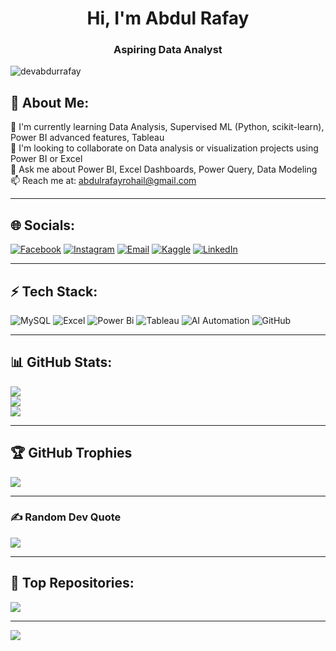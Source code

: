 <h1 align="center">Hi, I'm Abdul Rafay</h1>
<h3 align="center">Aspiring Data Analyst</h3>

<p align="left">
  <img src="https://komarev.com/ghpvc/?username=devabdurrafay&label=Profile%20views&color=0e75b6&style=flat" alt="devabdurrafay" />
</p>

## 💫 About Me:
🌱 I'm currently learning Data Analysis, Supervised ML (Python, scikit-learn), Power BI advanced features, Tableau  
👯 I'm looking to collaborate on Data analysis or visualization projects using Power BI or Excel  
💬 Ask me about Power BI, Excel Dashboards, Power Query, Data Modeling  
📫 Reach me at: abdulrafayrohail@gmail.com 

---

## 🌐 Socials:
[![Facebook](https://img.shields.io/badge/Facebook-%231877F2.svg?logo=Facebook&logoColor=white)](https://facebook.com/me) 
[![Instagram](https://img.shields.io/badge/Instagram-%23E4405F.svg?logo=Instagram&logoColor=white)](https://instagram.com/abdur._rafay_) 
[![Email](https://img.shields.io/badge/Email-D14836?logo=gmail&logoColor=white)](mailto:abdulrafayrohail@gmail.com)
[![Kaggle](https://img.shields.io/badge/Kaggle-20BEFF?logo=kaggle&logoColor=white)](https://www.kaggle.com/abdulrafay5300)
[![LinkedIn](https://img.shields.io/badge/LinkedIn-0A66C2?logo=linkedin&logoColor=white)](https://www.linkedin.com/in/abdul-rafay-8291aa37b/)

---

## ⚡ Tech Stack:

![MySQL](https://img.shields.io/badge/mysql-4479A1?style=for-the-badge&logo=mysql&logoColor=white) 
![Excel](https://img.shields.io/badge/Microsoft_Excel-217346?style=for-the-badge&logo=microsoft-excel&logoColor=white) 
![Power Bi](https://img.shields.io/badge/power_bi-F2C811?style=for-the-badge&logo=powerbi&logoColor=black) 
![Tableau](https://img.shields.io/badge/Tableau-3C4E6C?style=for-the-badge&logo=tableau&logoColor=white)
![AI Automation](https://img.shields.io/badge/AI%20Automation-007ACC?style=for-the-badge&logo=openai&logoColor=white) 
![GitHub](https://img.shields.io/badge/github-121011?style=for-the-badge&logo=github&logoColor=white)

---

## 📊 GitHub Stats:
![](https://github-readme-stats.vercel.app/api?username=DevAbdurRafay&theme=dark&hide_border=false&include_all_commits=true&count_private=false)<br/>
![](https://github-readme-streak-stats.herokuapp.com/?user=DevAbdurRafay&theme=dark&hide_border=false)<br/>
![](https://github-readme-stats.vercel.app/api/top-langs/?username=DevAbdurRafay&theme=dark&hide_border=false&include_all_commits=true&count_private=false&layout=compact)

---

## 🏆 GitHub Trophies
![](https://github-profile-trophy.vercel.app/?username=DevAbdurRafay&theme=radical&no-frame=false&no-bg=true&margin-w=4)

---

### ✍️ Random Dev Quote
![](https://quotes-github-readme.vercel.app/api?type=horizontal&theme=radical)

---

## 📌 Top Repositories:
![](https://github-contributor-stats.vercel.app/api?username=DevAbdurRafay&limit=5&theme=dark&combine_all_yearly_contributions=true)

---

[![](https://visitcount.itsvg.in/api?id=DevAbdurRafay&icon=0&color=0)](https://visitcount.itsvg.in)

<!-- Proudly created with GPRM ( https://gprm.itsvg.in ) -->
